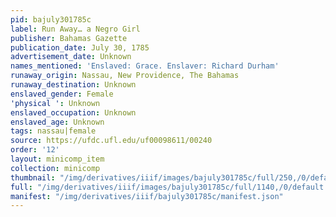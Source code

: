 ```yaml
---
pid: bajuly301785c
label: Run Away… a Negro Girl
publisher: Bahamas Gazette
publication_date: July 30, 1785
advertisement_date: Unknown
names_mentioned: 'Enslaved: Grace. Enslaver: Richard Durham'
runaway_origin: Nassau, New Providence, The Bahamas
runaway_destination: Unknown
enslaved_gender: Female
'physical ': Unknown
enslaved_occupation: Unknown
enslaved_age: Unknown
tags: nassau|female
source: https://ufdc.ufl.edu/uf00098611/00240
order: '12'
layout: minicomp_item
collection: minicomp
thumbnail: "/img/derivatives/iiif/images/bajuly301785c/full/250,/0/default.jpg"
full: "/img/derivatives/iiif/images/bajuly301785c/full/1140,/0/default.jpg"
manifest: "/img/derivatives/iiif/bajuly301785c/manifest.json"
---
```

